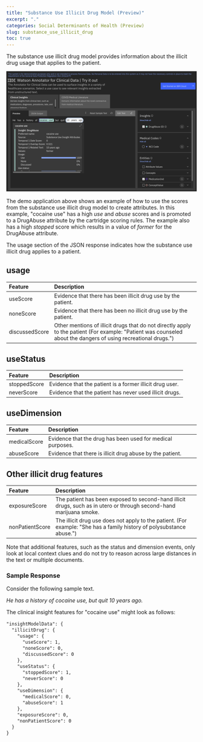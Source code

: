 ```yaml
---
title: "Substance Use Illicit Drug Model (Preview)"
excerpt: "."
categories: Social Determinants of Health (Preview)
slug: substance_use_illicit_drug
toc: true
---
```

<!-- ---

copyright:
  years: 2021
lastupdated: "2021-11-09"

keywords: annotator clinical data, clinical data, annotation

subcollection: wh-acd

---

# Substance Use Illicit Drug Model (Preview) -->

The substance use illicit drug model provides information about the illicit drug usage that applies to the patient.

![illicit_drug](../../images/illicit_drug.png)

The demo application above shows an example of how to use the scores from the substance use illicit drug model to create attributes.  In this example, "cocaine use" has a high _use_ and _abuse_ scores and is promoted to a DrugAbuse attribute by the cartridge scoring rules. The example also has a high _stopped_ score which results in a value of _former_ for the DrugAbuse attribute.

The usage section of the JSON response indicates how the substance use illicit drug applies to a patient.

## usage

| Feature | Description |
|:--------|:------------|
| useScore | Evidence that there has been illicit drug use by the patient. |
| noneScore | Evidence that there has been no illicit drug use by the patient. |
| discussedScore | Other mentions of illicit drugs that do not directly apply to the patient (For example:  "Patient was counseled about the dangers of using recreational drugs.") |

## useStatus

| Feature | Description |
|:--------|:------------|
| stoppedScore | Evidence that the patient is a former illicit drug user. |
| neverScore | Evidence that the patient has never used illicit drugs. |

## useDimension

| Feature | Description |
|:--------|:------------|
| medicalScore | Evidence that the drug has been used for medical purposes. |
| abuseScore | Evidence that there is illicit drug abuse by the patient. |

## Other illicit drug features

| Feature | Description |
|:--------|:------------|
| exposureScore | The patient has been exposed to second-hand illicit drugs, such as in utero or through second-hand marijuana smoke. |
| nonPatientScore | The illicit drug use does not apply to the patient. (For example: "She has a family history of polysubstance abuse.") |

Note that additional features, such as the status and dimension events, only look at local context clues and do not try to reason across large distances in the text or multiple documents.  

### Sample Response

Consider the following sample text.

_He has a history of cocaine use, but quit 10 years ago._

The clinical insight features for "cocaine use" might look as follows:

```
"insightModelData": {
  "illicitDrug": {
    "usage": {
      "useScore": 1,
      "noneScore": 0,
      "discussedScore": 0
    },
    "useStatus": {
      "stoppedScore": 1,
      "neverScore": 0
    },
    "useDimension": {
      "medicalScore": 0,
      "abuseScore": 1
    },
    "exposureScore": 0,
    "nonPatientScore": 0
  }
}
```
